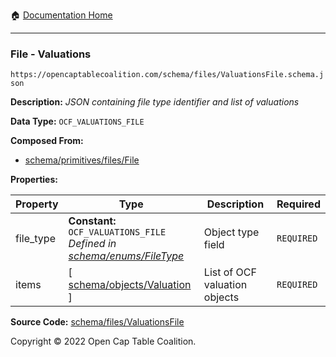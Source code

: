 :house: [Documentation Home](/docs/README.md)

---

### File - Valuations

`https://opencaptablecoalition.com/schema/files/ValuationsFile.schema.json`

**Description:** _JSON containing file type identifier and list of valuations_

**Data Type:** `OCF_VALUATIONS_FILE`

**Composed From:**

- [schema/primitives/files/File](/docs/schema/primitives/files/File.md)

**Properties:**

| Property  | Type                                                                                                         | Description                   | Required   |
| --------- | ------------------------------------------------------------------------------------------------------------ | ----------------------------- | ---------- |
| file_type | **Constant:** `OCF_VALUATIONS_FILE`</br>_Defined in [schema/enums/FileType](/docs/schema/enums/FileType.md)_ | Object type field             | `REQUIRED` |
| items     | [ [schema/objects/Valuation](/docs/schema/objects/Valuation.md) ]                                            | List of OCF valuation objects | `REQUIRED` |

**Source Code:** [schema/files/ValuationsFile](/schema/files/ValuationsFile.schema.json)

Copyright © 2022 Open Cap Table Coalition.

